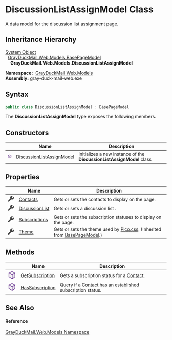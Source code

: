 DiscussionListAssignModel Class
===============================
A data model for the discussion list assignment page.


Inheritance Hierarchy
---------------------
[System.Object][1]  
  [GrayDuckMail.Web.Models.BasePageModel][2]  
    **GrayDuckMail.Web.Models.DiscussionListAssignModel**  

  **Namespace:**  [GrayDuckMail.Web.Models][3]  
  **Assembly:** gray-duck-mail-web.exe

Syntax
------

```csharp
public class DiscussionListAssignModel : BasePageModel
```

The **DiscussionListAssignModel** type exposes the following members.


Constructors
------------

|                  | Name                           | Description                                                           |
| ---------------- | ------------------------------ | --------------------------------------------------------------------- |
| ![Public method] | [DiscussionListAssignModel][4] | Initializes a new instance of the **DiscussionListAssignModel** class |


Properties
----------

|                    | Name                | Description                                                                        |
| ------------------ | ------------------- | ---------------------------------------------------------------------------------- |
| ![Public property] | [Contacts][5]       | Gets or sets the contacts to display on the page.                                  |
| ![Public property] | [DiscussionList][6] | Gets or sets a discussion list .                                                   |
| ![Public property] | [Subscriptions][7]  | Gets or sets the subscription statuses to display on the page.                     |
| ![Public property] | [Theme][8]          | Gets or sets the theme used by [Pico.css][9]. (Inherited from [BasePageModel][2].) |


Methods
-------

|                  | Name                  | Description                                                      |
| ---------------- | --------------------- | ---------------------------------------------------------------- |
| ![Public method] | [GetSubscription][10] | Gets a subscription status for a [Contact][11].                  |
| ![Public method] | [HasSubscription][12] | Query if a [Contact][11] has an established subscription status. |


See Also
--------

#### Reference
[GrayDuckMail.Web.Models Namespace][3]  

[1]: https://docs.microsoft.com/dotnet/api/system.object
[2]: ../BasePageModel/README.md
[3]: ../README.md
[4]: _ctor.md
[5]: Contacts.md
[6]: DiscussionList.md
[7]: Subscriptions.md
[8]: ../BasePageModel/Theme.md
[9]: https://picocss.com/docs/themes.html
[10]: GetSubscription.md
[11]: ../../GrayDuckMail.Common.Database/Contact/README.md
[12]: HasSubscription.md
[Public method]: ../../icons/pubmethod.svg "Public method"
[Public property]: ../../icons/pubproperty.svg "Public property"